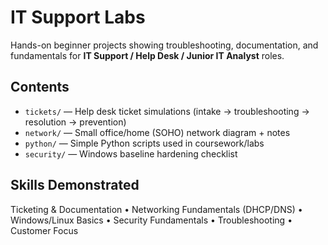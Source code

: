 # IT Support Labs
Hands-on beginner projects showing troubleshooting, documentation, and fundamentals for **IT Support / Help Desk / Junior IT Analyst** roles.

## Contents
- `tickets/` — Help desk ticket simulations (intake → troubleshooting → resolution → prevention)
- `network/` — Small office/home (SOHO) network diagram + notes
- `python/` — Simple Python scripts used in coursework/labs
- `security/` — Windows baseline hardening checklist

## Skills Demonstrated
Ticketing & Documentation • Networking Fundamentals (DHCP/DNS) • Windows/Linux Basics • Security Fundamentals • Troubleshooting • Customer Focus
